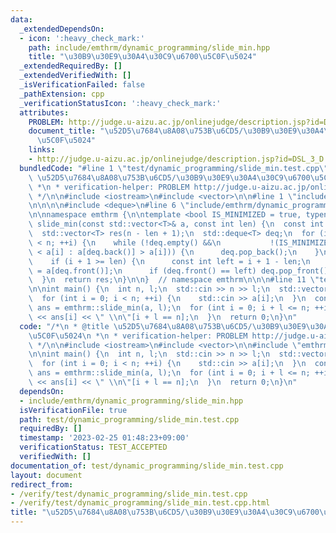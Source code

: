 ```yaml
---
data:
  _extendedDependsOn:
  - icon: ':heavy_check_mark:'
    path: include/emthrm/dynamic_programming/slide_min.hpp
    title: "\u30B9\u30E9\u30A4\u30C9\u6700\u5C0F\u5024"
  _extendedRequiredBy: []
  _extendedVerifiedWith: []
  _isVerificationFailed: false
  _pathExtension: cpp
  _verificationStatusIcon: ':heavy_check_mark:'
  attributes:
    PROBLEM: http://judge.u-aizu.ac.jp/onlinejudge/description.jsp?id=DSL_3_D
    document_title: "\u52D5\u7684\u8A08\u753B\u6CD5/\u30B9\u30E9\u30A4\u30C9\u6700\
      \u5C0F\u5024"
    links:
    - http://judge.u-aizu.ac.jp/onlinejudge/description.jsp?id=DSL_3_D
  bundledCode: "#line 1 \"test/dynamic_programming/slide_min.test.cpp\"\n/*\n * @title\
    \ \u52D5\u7684\u8A08\u753B\u6CD5/\u30B9\u30E9\u30A4\u30C9\u6700\u5C0F\u5024\n\
    \ *\n * verification-helper: PROBLEM http://judge.u-aizu.ac.jp/onlinejudge/description.jsp?id=DSL_3_D\n\
    \ */\n\n#include <iostream>\n#include <vector>\n\n#line 1 \"include/emthrm/dynamic_programming/slide_min.hpp\"\
    \n\n\n\n#include <deque>\n#line 6 \"include/emthrm/dynamic_programming/slide_min.hpp\"\
    \n\nnamespace emthrm {\n\ntemplate <bool IS_MINIMIZED = true, typename T>\nstd::vector<T>\
    \ slide_min(const std::vector<T>& a, const int len) {\n  const int n = a.size();\n\
    \  std::vector<T> res(n - len + 1);\n  std::deque<T> deq;\n  for (int i = 0; i\
    \ < n; ++i) {\n    while (!deq.empty() &&\n           !(IS_MINIMIZED ? a[deq.back()]\
    \ < a[i] : a[deq.back()] > a[i])) {\n      deq.pop_back();\n    }\n    deq.emplace_back(i);\n\
    \    if (i + 1 >= len) {\n      const int left = i + 1 - len;\n      res[left]\
    \ = a[deq.front()];\n      if (deq.front() == left) deq.pop_front();\n    }\n\
    \  }\n  return res;\n}\n\n}  // namespace emthrm\n\n\n#line 11 \"test/dynamic_programming/slide_min.test.cpp\"\
    \n\nint main() {\n  int n, l;\n  std::cin >> n >> l;\n  std::vector<int> a(n);\n\
    \  for (int i = 0; i < n; ++i) {\n    std::cin >> a[i];\n  }\n  const std::vector<int>\
    \ ans = emthrm::slide_min(a, l);\n  for (int i = 0; i + l <= n; ++i) {\n    std::cout\
    \ << ans[i] << \" \\n\"[i + l == n];\n  }\n  return 0;\n}\n"
  code: "/*\n * @title \u52D5\u7684\u8A08\u753B\u6CD5/\u30B9\u30E9\u30A4\u30C9\u6700\
    \u5C0F\u5024\n *\n * verification-helper: PROBLEM http://judge.u-aizu.ac.jp/onlinejudge/description.jsp?id=DSL_3_D\n\
    \ */\n\n#include <iostream>\n#include <vector>\n\n#include \"emthrm/dynamic_programming/slide_min.hpp\"\
    \n\nint main() {\n  int n, l;\n  std::cin >> n >> l;\n  std::vector<int> a(n);\n\
    \  for (int i = 0; i < n; ++i) {\n    std::cin >> a[i];\n  }\n  const std::vector<int>\
    \ ans = emthrm::slide_min(a, l);\n  for (int i = 0; i + l <= n; ++i) {\n    std::cout\
    \ << ans[i] << \" \\n\"[i + l == n];\n  }\n  return 0;\n}\n"
  dependsOn:
  - include/emthrm/dynamic_programming/slide_min.hpp
  isVerificationFile: true
  path: test/dynamic_programming/slide_min.test.cpp
  requiredBy: []
  timestamp: '2023-02-25 01:48:23+09:00'
  verificationStatus: TEST_ACCEPTED
  verifiedWith: []
documentation_of: test/dynamic_programming/slide_min.test.cpp
layout: document
redirect_from:
- /verify/test/dynamic_programming/slide_min.test.cpp
- /verify/test/dynamic_programming/slide_min.test.cpp.html
title: "\u52D5\u7684\u8A08\u753B\u6CD5/\u30B9\u30E9\u30A4\u30C9\u6700\u5C0F\u5024"
---
```

